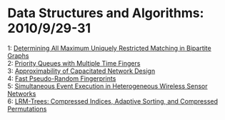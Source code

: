 # Data Structures and Algorithms: 2010/9/29-31  
1: [Determining All Maximum Uniquely Restricted Matching in Bipartite Graphs](https://doi.org/10.48550/arXiv.1009.5435)  
2: [Priority Queues with Multiple Time Fingers](https://doi.org/10.48550/arXiv.1009.5538)  
3: [Approximability of Capacitated Network Design](https://doi.org/10.48550/arXiv.1009.5734)  
4: [Fast Pseudo-Random Fingerprints](https://doi.org/10.48550/arXiv.1009.5791)  
5: [Simultaneous Event Execution in Heterogeneous Wireless Sensor Networks](https://doi.org/10.48550/arXiv.1009.5853)  
6: [LRM-Trees: Compressed Indices, Adaptive Sorting, and Compressed  Permutations](https://doi.org/10.48550/arXiv.1009.5863)  